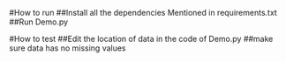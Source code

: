 #How to run
##Install all the dependencies
Mentioned in requirements.txt
##Run Demo.py


#How to test
##Edit the location of data in the code of Demo.py
##make sure data has no missing values
 